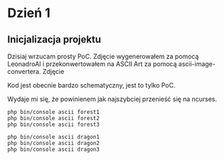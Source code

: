 # Dzień 1

## Inicjalizacja projektu


Dzisiaj wrzucam prosty PoC. Zdjęcie wygenerowałem za pomocą LeonadroAI i przekonwertowałem na ASCII Art za pomocą ascii-image-convertera. Zdjęcie

Kod jest obecnie bardzo schematyczny, jest to tylko PoC.

Wydaje mi się, że powinienem jak najszybciej przenieść się na ncurses.

```console
php bin/console ascii forest1
php bin/console ascii forest2
php bin/console ascii forest3

php bin/console ascii dragon1
php bin/console ascii dragon2
php bin/console ascii dragon3
```

